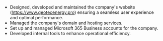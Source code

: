 - Designed, developed and maintained the company's website (https://www.geotecenergy.pro) ensuring a seamless user experience and optimal performance.
- Managed the company's domain and hosting services.
- Set up and managed Microsoft 365 Business accounts for the company.
- Developed internal tools to enhance operational efficiency.